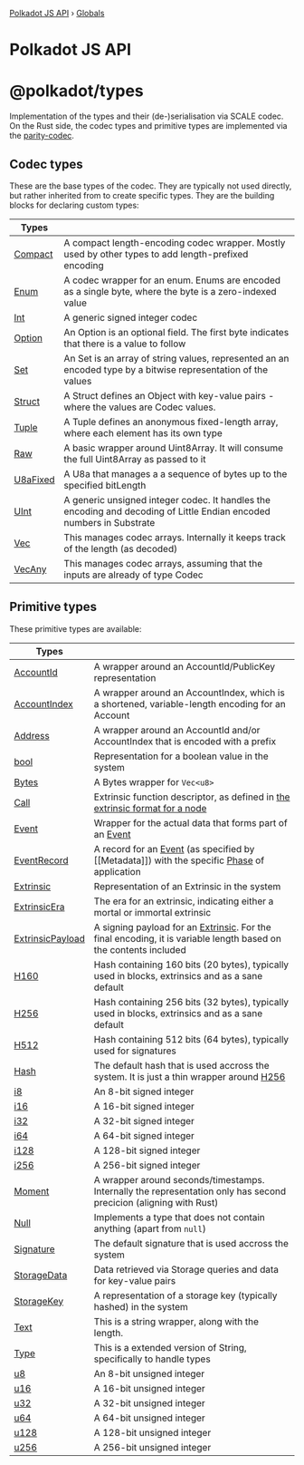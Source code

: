 [Polkadot JS API](README.md) › [Globals](globals.md)

# Polkadot JS API

# @polkadot/types

Implementation of the types and their (de-)serialisation via SCALE codec.<br>
On the Rust side, the codec types and primitive types are implemented via the [parity-codec](https://github.com/paritytech/parity-codec).

## Codec types

These are the base types of the codec. They are typically not used directly, but rather inherited from to create specific types. They are the building blocks for declaring custom types:

| **Types** | |
| --- | --- |
| [Compact](classes/_codec_compact_.compact.md) | A compact length-encoding codec wrapper. Mostly used by other types to add length-prefixed encoding |
| [Enum](classes/_codec_enum_.enum.md) | A codec wrapper for an enum. Enums are encoded as a single byte, where the byte is a zero-indexed value |
| [Int](classes/_codec_int_.int.md) | A generic signed integer codec |
| [Option](classes/_codec_option_.option.md) | An Option is an optional field. The first byte indicates that there is a value to follow |
| [Set](classes/_codec_btreeset_.btreeset.md#static-set) | An Set is an array of string values, represented an an encoded type by a bitwise representation of the values |
| [Struct](classes/_codec_struct_.struct.md) | A Struct defines an Object with key-value pairs - where the values are Codec values. |
| [Tuple](classes/_codec_tuple_.tuple.md) | A Tuple defines an anonymous fixed-length array, where each element has its own type |
| [Raw](classes/_codec_raw_.raw.md) |  A basic wrapper around Uint8Array. It will consume the full Uint8Array as passed to it |
| [U8aFixed](classes/_codec_u8afixed_.u8afixed.md) | A U8a that manages a a sequence of bytes up to the specified bitLength |
| [UInt](classes/_codec_uint_.uint.md) | A generic unsigned integer codec. It handles the encoding and decoding of Little Endian encoded numbers in Substrate |
| [Vec](classes/_codec_vec_.vec.md) | This manages codec arrays. Internally it keeps track of the length (as decoded) |
| [VecAny](classes/_codec_vecany_.vecany.md) | This manages codec arrays, assuming that the inputs are already of type Codec |

## Primitive types

These primitive types are available:

| **Types** | |
| --- | --- |
| [AccountId](classes/_primitive_generic_accountid_.accountid.md) | A wrapper around an AccountId/PublicKey representation |
| [AccountIndex](classes/_primitive_generic_accountindex_.accountindex.md) | A wrapper around an AccountIndex, which is a shortened, variable-length encoding for an Account |
| [Address](classes/_primitive_generic_address_.address.md) | A wrapper around an AccountId and/or AccountIndex that is encoded with a prefix |
| [bool](interfaces/_interfaceregistry_.interfaceregistry.md#bool) | Representation for a boolean value in the system |
| [Bytes](classes/_primitive_bytes_.bytes.md) | A Bytes wrapper for `Vec<u8>` |
| [Call](classes/_primitive_generic_call_.call.md) | Extrinsic function descriptor, as defined in [the extrinsic format for a node](https://github.com/paritytech/wiki/blob/master/Extrinsic.md#the-extrinsic-format-for-node) |
| [Event](classes/_primitive_generic_event_.event.md) | Wrapper for the actual data that forms part of an [Event](classes/_primitive_generic_event_.event.md) |
| [EventRecord](interfaces/_interfaceregistry_.interfaceregistry.md#eventrecord) | A record for an [Event](classes/_primitive_generic_event_.event.md) (as specified by [[Metadata]]) with the specific [Phase](interfaces/_interfaceregistry_.interfaceregistry.md#phase) of application |
| [Extrinsic](classes/_primitive_extrinsic_extrinsic_.extrinsic.md) | Representation of an Extrinsic in the system |
| [ExtrinsicEra](classes/_primitive_extrinsic_extrinsicera_.extrinsicera.md) | The era for an extrinsic, indicating either a mortal or immortal extrinsic |
| [ExtrinsicPayload](classes/_primitive_extrinsic_extrinsicpayload_.extrinsicpayload.md) | A signing payload for an [Extrinsic](classes/_primitive_extrinsic_extrinsic_.extrinsic.md). For the final encoding, it is variable length based on the contents included |
| [H160](interfaces/_interfaceregistry_.interfaceregistry.md#h160) | Hash containing 160 bits (20 bytes), typically used in blocks, extrinsics and as a sane default |
| [H256](interfaces/_interfaceregistry_.interfaceregistry.md#h256) | Hash containing 256 bits (32 bytes), typically used in blocks, extrinsics and as a sane default |
| [H512](interfaces/_interfaceregistry_.interfaceregistry.md#h512) | Hash containing 512 bits (64 bytes), typically used for signatures |
| [Hash](interfaces/_interfaceregistry_.interfaceregistry.md#hash) | The default hash that is used accross the system. It is just a thin wrapper around [H256](interfaces/_interfaceregistry_.interfaceregistry.md#h256)
| [i8](interfaces/_interfaceregistry_.interfaceregistry.md#i8) | An 8-bit signed integer |
| [i16](interfaces/_interfaceregistry_.interfaceregistry.md#i16) | A 16-bit signed integer |
| [i32](interfaces/_interfaceregistry_.interfaceregistry.md#i32) | A 32-bit signed integer |
| [i64](interfaces/_interfaceregistry_.interfaceregistry.md#i64) | A 64-bit signed integer |
| [i128](interfaces/_interfaceregistry_.interfaceregistry.md#i128) | A 128-bit signed integer |
| [i256](interfaces/_interfaceregistry_.interfaceregistry.md#i256) | A 256-bit signed integer |
| [Moment](interfaces/_interfaceregistry_.interfaceregistry.md#moment) | A wrapper around seconds/timestamps. Internally the representation only has second precicion (aligning with Rust) |
| [Null](classes/_primitive_null_.null.md) | Implements a type that does not contain anything (apart from `null`) |
| [Signature](interfaces/_interfaceregistry_.interfaceregistry.md#signature) | The default signature that is used accross the system |
| [StorageData](classes/_primitive_storagedata_.storagedata.md) | Data retrieved via Storage queries and data for key-value pairs |
| [StorageKey](classes/_primitive_storagekey_.storagekey.md) |  A representation of a storage key (typically hashed) in the system |
| [Text](classes/_primitive_text_.text.md) | This is a string wrapper, along with the length. |
| [Type](classes/_codec_struct_.struct.md#type) | This is a extended version of String, specifically to handle types |
| [u8](interfaces/_interfaceregistry_.interfaceregistry.md#u8) | An 8-bit unsigned integer |
| [u16](interfaces/_interfaceregistry_.interfaceregistry.md#u16) | A 16-bit unsigned integer |
| [u32](interfaces/_interfaceregistry_.interfaceregistry.md#u32) | A 32-bit unsigned integer |
| [u64](interfaces/_interfaceregistry_.interfaceregistry.md#u64) | A 64-bit unsigned integer |
| [u128](interfaces/_interfaceregistry_.interfaceregistry.md#u128) | A 128-bit unsigned integer |
| [u256](interfaces/_interfaceregistry_.interfaceregistry.md#u256) | A 256-bit unsigned integer |
